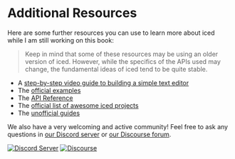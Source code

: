 # Additional Resources
Here are some further resources you can use to learn more about iced while I am still working on this book:

> Keep in mind that some of these resources may be using an older version of iced. However, while the specifics
> of the APIs used may change, the fundamental ideas of iced tend to be quite stable.

- A [step-by-step video guide to building a simple text editor](https://www.youtube.com/watch?v=gcBJ7cPSALo)
- The [official examples](https://github.com/iced-rs/iced/tree/master/examples)
- The [API Reference](https://docs.iced.rs/iced/)
- The [official list of awesome iced projects](https://github.com/iced-rs/awesome-iced)
- The [unofficial guides](https://github.com/iced-rs/awesome-iced#Resources)

We also have a very welcoming and active community! Feel free to ask any questions in [our Discord server] or [our Discourse forum].

[![Discord Server](https://img.shields.io/discord/628993209984614400?label=&labelColor=6A7EC2&logo=discord&logoColor=ffffff&color=7389D8)](https://discord.gg/3xZJ65GAhd)
[![Discourse](https://img.shields.io/badge/dynamic/json?url=https%3A%2F%2Fdiscourse.iced.rs%2Fsite%2Fstatistics.json&query=%24.users_count&suffix=%20users&label=discourse&color=5e7ce2)](https://discourse.iced.rs/)

[our Discord server]: https://discord.gg/3xZJ65GAhd
[our Discourse forum]: https://discourse.iced.rs/
